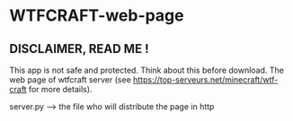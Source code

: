 # WTFCRAFT-web-page
## DISCLAIMER, READ ME !
This app is not safe and protected. Think about this before download.
The web page of wtfcraft server (see https://top-serveurs.net/minecraft/wtf-craft for more details).

server.py --> the file who will distribute the page in http
